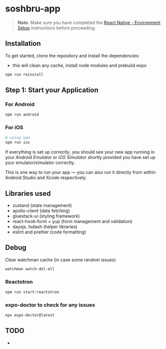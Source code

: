 # soshbru-app

>**Note**: Make sure you have completed the [React Native - Environment Setup](https://reactnative.dev/docs/environment-setup) instructions before proceeding.

## Installation

To get started, clone the repository and install the dependencies:

- this will clean any cache, install node modules and prebuild expo

```bash
npm run reinstall
```

## Step 1: Start your Application

### For Android

```bash
npm run android
```

### For iOS

```bash
# using npm
npm run ios
```

If everything is set up _correctly_, you should see your new app running in your _Android Emulator_ or _iOS Simulator_ shortly provided you have set up your emulator/simulator correctly.

This is one way to run your app — you can also run it directly from within Android Studio and Xcode respectively.

## Libraries used

- zustand (state management)
- apollo-client (data fetching)
- gluestack-ui (styling framework)
- react-hook-form + yup (form management and validation)
- daysjs, lodash (helper libraries)
- eslint and prettier (code formatting)

## Debug

Clear watchman cache (in case some random issues)

```bash
watchman watch-del-all
```

### Reactotron

```bash
npm run start:reactotron
```

### expo-doctor to check for any issues

```bash
npx expo-doctor@latest
```

## TODO

-
